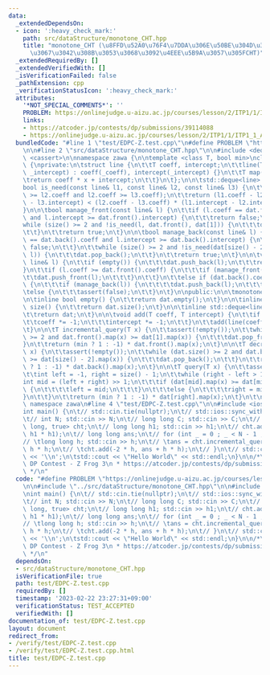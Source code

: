 ```yaml
---
data:
  _extendedDependsOn:
  - icon: ':heavy_check_mark:'
    path: src/dataStructure/monotone_CHT.hpp
    title: "monotone_CHT (\u8FFD\u52A0\u76F4\u7DDA\u306E\u50BE\u304D\u304C\u5358\u8ABF\
      \u3067\u3042\u308B\u3053\u3068\u3092\u4EEE\u5B9A\u3057\u305FCHT)"
  _extendedRequiredBy: []
  _extendedVerifiedWith: []
  _isVerificationFailed: false
  _pathExtension: cpp
  _verificationStatusIcon: ':heavy_check_mark:'
  attributes:
    '*NOT_SPECIAL_COMMENTS*': ''
    PROBLEM: https://onlinejudge.u-aizu.ac.jp/courses/lesson/2/ITP1/1/ITP1_1_A
    links:
    - https://atcoder.jp/contests/dp/submissions/39114088
    - https://onlinejudge.u-aizu.ac.jp/courses/lesson/2/ITP1/1/ITP1_1_A
  bundledCode: "#line 1 \"test/EDPC-Z.test.cpp\"\n#define PROBLEM \"https://onlinejudge.u-aizu.ac.jp/courses/lesson/2/ITP1/1/ITP1_1_A\"\
    \n\n#line 2 \"src/dataStructure/monotone_CHT.hpp\"\n\n#include <deque>\n#include\
    \ <cassert>\n\nnamespace zawa {\n\ntemplate <class T, bool min>\nclass monotone_CHT\
    \ {\nprivate:\n\tstruct line {\n\t\tT coeff, intercept;\n\t\tline(T _coeff, T\
    \ _intercept) : coeff(_coeff), intercept(_intercept) {}\n\t\tT map(T x) {\n\t\t\
    \treturn coeff * x + intercept;\n\t\t}\n\t};\n\n\tstd::deque<line> dat;\n\n\t\
    bool is_need(const line& l1, const line& l2, const line& l3) {\n\t\tassert(l1.coeff\
    \ >= l2.coeff and l2.coeff >= l3.coeff);\n\t\treturn (l1.coeff - l2.coeff) * (l2.intercept\
    \ - l3.intercept) < (l2.coeff - l3.coeff) * (l1.intercept - l2.intercept);\n\t\
    }\n\n\tbool manage_front(const line& l) {\n\t\tif (l.coeff == dat.front().coeff\
    \ and l.intercept >= dat.front().intercept) {\n\t\t\treturn false;\n\t\t}\n\t\t\
    while (size() >= 2 and !is_need(l, dat.front(), dat[1])) {\n\t\t\tdat.pop_front();\n\
    \t\t}\n\t\treturn true;\n\t}\n\n\tbool manage_back(const line& l) {\n\t\tif (l.coeff\
    \ == dat.back().coeff and l.intercept >= dat.back().intercept) {\n\t\t\treturn\
    \ false;\n\t\t}\n\t\twhile (size() >= 2 and !is_need(dat[size() - 2], dat.back(),\
    \ l)) {\n\t\t\tdat.pop_back();\n\t\t}\n\t\treturn true;\n\t}\n\n\tvoid add(const\
    \ line& l) {\n\t\tif (empty()) {\n\t\t\tdat.push_back(l);\n\t\t\treturn;\n\t\t\
    }\n\t\tif (l.coeff >= dat.front().coeff) {\n\t\t\tif (manage_front(l)) {\n\t\t\
    \t\tdat.push_front(l);\n\t\t\t}\n\t\t}\n\t\telse if (dat.back().coeff >= l.coeff)\
    \ {\n\t\t\tif (manage_back(l)) {\n\t\t\t\tdat.push_back(l);\n\t\t\t}\n\t\t}\n\t\
    \telse {\n\t\t\tassert(false);\n\t\t}\n\t}\n\npublic:\n\n\tmonotone_CHT() {}\n\
    \n\tinline bool empty() {\n\t\treturn dat.empty();\n\t}\n\n\tinline std::size_t\
    \ size() {\n\t\treturn dat.size();\n\t}\n\n\tinline std::deque<line> _dat() {\n\
    \t\treturn dat;\n\t}\n\n\tvoid add(T coeff, T intercept) {\n\t\tif (!min) {\n\t\
    \t\tcoeff *= -1;\n\t\t\tintercept *= -1;\n\t\t}\n\t\tadd(line(coeff, intercept));\n\
    \t}\n\n\tT incremental_query(T x) {\n\t\tassert(!empty());\n\t\twhile (dat.size()\
    \ >= 2 and dat.front().map(x) >= dat[1].map(x)) {\n\t\t\tdat.pop_front();\n\t\t\
    }\n\t\treturn (min ? 1 : -1) * dat.front().map(x);\n\t}\n\n\tT decremental_query(T\
    \ x) {\n\t\tassert(!empty());\n\t\twhile (dat.size() >= 2 and dat.back().map(x)\
    \ >= dat[size() - 2].map(x)) {\n\t\t\tdat.pop_back();\n\t\t}\n\t\treturn (min\
    \ ? 1 : -1) * dat.back().map(x);\n\t}\n\n\tT query(T x) {\n\t\tassert(!empty());\n\
    \t\tint left = -1, right = size() - 1;\n\t\twhile (right - left > 1) {\n\t\t\t\
    int mid = (left + right) >> 1;\n\t\t\tif (dat[mid].map(x) >= dat[mid + 1].map(x))\
    \ {\n\t\t\t\tleft = mid;\n\t\t\t}\n\t\t\telse {\n\t\t\t\tright = mid;\n\t\t\t\
    }\n\t\t}\n\t\treturn (min ? 1 : -1) * dat[right].map(x);\n\t}\n\t\n};\n\n} //\
    \ namespace zawa\n#line 4 \"test/EDPC-Z.test.cpp\"\n\n#include <iostream>\n\n\
    int main() {\n\t// std::cin.tie(nullptr);\n\t// std::ios::sync_with_stdio(false);\n\
    \t// int N; std::cin >> N;\n\t// long long C; std::cin >> C;\n\t// zawa::monotone_CHT<long\
    \ long, true> cht;\n\t// long long h1; std::cin >> h1;\n\t// cht.add(-2 * h1,\
    \ h1 * h1);\n\t// long long ans;\n\t// for (int _ = 0 ; _ < N - 1 ; _++) {\n\t\
    // \tlong long h; std::cin >> h;\n\t// \tans = cht.incremental_query(h) + C +\
    \ h * h;\n\t// \tcht.add(-2 * h, ans + h * h);\n\t// }\n\t// std::cout << ans\
    \ << '\\n';\n\tstd::cout << \"Hello World\" << std::endl;\n}\n\n/*\n * Educational\
    \ DP Contest - Z Frog 3\n * https://atcoder.jp/contests/dp/submissions/39114088\n\
    \ */\n"
  code: "#define PROBLEM \"https://onlinejudge.u-aizu.ac.jp/courses/lesson/2/ITP1/1/ITP1_1_A\"\
    \n\n#include \"../src/dataStructure/monotone_CHT.hpp\"\n\n#include <iostream>\n\
    \nint main() {\n\t// std::cin.tie(nullptr);\n\t// std::ios::sync_with_stdio(false);\n\
    \t// int N; std::cin >> N;\n\t// long long C; std::cin >> C;\n\t// zawa::monotone_CHT<long\
    \ long, true> cht;\n\t// long long h1; std::cin >> h1;\n\t// cht.add(-2 * h1,\
    \ h1 * h1);\n\t// long long ans;\n\t// for (int _ = 0 ; _ < N - 1 ; _++) {\n\t\
    // \tlong long h; std::cin >> h;\n\t// \tans = cht.incremental_query(h) + C +\
    \ h * h;\n\t// \tcht.add(-2 * h, ans + h * h);\n\t// }\n\t// std::cout << ans\
    \ << '\\n';\n\tstd::cout << \"Hello World\" << std::endl;\n}\n\n/*\n * Educational\
    \ DP Contest - Z Frog 3\n * https://atcoder.jp/contests/dp/submissions/39114088\n\
    \ */\n"
  dependsOn:
  - src/dataStructure/monotone_CHT.hpp
  isVerificationFile: true
  path: test/EDPC-Z.test.cpp
  requiredBy: []
  timestamp: '2023-02-22 23:27:31+09:00'
  verificationStatus: TEST_ACCEPTED
  verifiedWith: []
documentation_of: test/EDPC-Z.test.cpp
layout: document
redirect_from:
- /verify/test/EDPC-Z.test.cpp
- /verify/test/EDPC-Z.test.cpp.html
title: test/EDPC-Z.test.cpp
---
```

